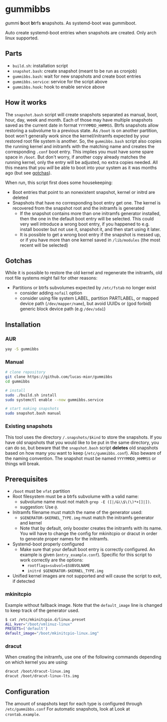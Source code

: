 # gummibbs
*g*ummi **b**oot **b**trfs **s**napshots. As systemd-boot was gummiboot.

Auto create systemd-boot entries when snapshots are created.
Only arch linux supported.

## Parts
- `build.sh`: installation script
- `snapshot.bash`: create snapshot (meant to be run as cronjob)
- `gummibbs.bash`: wait for new snapshots and create boot entries
- `gummibbs.service`: service for the script above
- `gummibbs.hook`: hook to enable service above

## How it works
The `snapshot.bash` script will create snapshots separated as manual, boot,
hour, day, week and month. Each of those may have multiple snapshots saved as
the current date in format `YYYYMMDD_HHMMSS`.  Btrfs snapshots allow restoring a
subvolume to a previous state.  As `/boot` is on another partition, boot won't
generally work since the kernel/initramfs expected by your restored root file
system is another. So, the `gummibbs.bash` script also copies the
running kernel and initramfs with the matching name and creates the
corresponding `.conf` boot entry. This implies you must have some spare space in
`/boot`. But don't worry, if another copy already matches the running kernel,
only the entry will be adjusted, no extra copies needed. All this means that you
*will* be able to boot into your system as it was months ago (but see
[gotchas](#Gotchas)).

When run, this script first does some housekeeping:
- Boot entries that point to an nonexistent snapshot, kernel or initrd are
  deleted
- Snapshots that have no corresponding boot entry get one. The kernel is
  recovered from the snapshot root and the initramfs is generated
  * If the snapshot contains more than one initramfs generator installed, then
    the one in the default boot entry will be selected. This could very well
    introduce a wrong boot entry, if you happened to e.g.  install booster but
    not use it, snapshot it, and then start using it later.
  * It is possible to get a wrong boot entry if the snapshot is messed up, or if
    you have more than one kernel saved in `/lib/modules` (the most recent will
    be selected)

## Gotchas
While it is possible to restore the old kernel and regenerate the initramfs,
old root file systems might fail for other reasons:
- Partitions or btrfs subvolumes expected by `/etc/fstab` no longer exist
  * consider adding `nofail` option
  * consider using
    file system LABEL,
    partition PARTLABEL,
    or mapped device path (`/dev/mapper/name`),
    but avoid UUIDs or (god forbid) generic block device path (e.g `/dev/sda1`)

## Installation
### AUR
```sh
yay -S gummibbs
```

### Manual
```sh
# clone repository
git clone https://github.com/lucas-mior/gummibbs
cd gummibbs

# install
sudo ./build.sh install
sudo systemctl enable --now gummibbs.service

# start making snapshots
sudo snapshot.bash manual
```

### Existing snapshots
This tool uses the directory `/.snapshots/$kind` to store the snapshots.  If you
have old snapshots that you would like to be put in the same directory, you can
do so, but beware that the `snapshot.bash` script **deletes** old snapshots
based on how many you want to keep (`/etc/gummibbs.conf`). Also
beware of the naming convention. The snapshot must be named
`YYYYMMDD_HHMMSS` or things will break.

## Prerequisites
- `/boot` must be `vfat` partition
- Root filesystem must be a btrfs subvolume with a valid name:
  * subvolume name must not match `grep -E ([|/&\\$\(\)*+[]|])`.
  * suggestion: Use `@`.
- Initramfs filename must match the name of the generator used:
  * `$GENERATOR-$KERNEL_TYPE.img` must match the initramfs generator and kernel
  * Note that by default, only booster creates the initramfs with its name. You
    will have to change the config for mkinitcpio or dracut in order to generate
    proper names for the initramfs.
- Systemd-boot properly configured
  * Make sure that your default boot entry is correctly configured. An example
    is given (`entry_example.conf`).
    Specific for this script to work correctly are the options:
    + `rootflags=subvol=$SUBVOLNAME`
    + `initrd $GENERATOR-$KERNEL_TYPE.img`
- Unified kernel images are not supported and will cause the script to exit,
  if detected

### mkinitcpio
Example without fallback image. Note that the `default_image` line is changed to
keep track of the generator used.
```sh
$ cat /etc/mkinitcpio.d/linux.preset
ALL_kver="/boot/vmlinuz-linux"
PRESETS=('default')
default_image="/boot/mkinitcpio-linux.img"
```

### dracut
When creating the initramfs, use one of the following commands depending on
which kernel you are using:
```sh
dracut /boot/dracut-linux.img
dracut /boot/dracut-linux-lts.img
```

## Configuration
The amount of snapshots kept for each type is configured through
`/etc/gummibbs.conf`
For automatic snapshots, look at Look at `crontab.example`.
